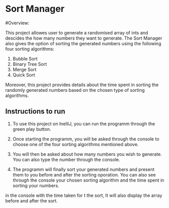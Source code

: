 # Sort Manager

#Overview:

This project allowes user to generate a randomised array of ints and descides the how many numbers they want to generate.
The Sort Manager also gives the option of sorting the generated numbers using the following four sorting algorithms:
1. Bubble Sort
2. Binary Tree Sort
3. Merge Sort
4. Quick Sort

Moreover, this project provides details about the time spent in sorting the randomly generated numbers based on the chosen type of sorting algorithms.

## Instructions to run

1. To use this project on InelliJ, you can run the programm through the green play button.

2. Once starting the programm, you will be asked through the console to choose one of the four sorting algorithms mentioned above.
      
3. You will then be asked about how many numbers you wish to generate. You can also type the number through the console.

4. The programm will finally sort your generated numbers and present them to you before and after the sorting oporation. You can also see through the console your chosen sorting algorithm and the time spent in sorting your numbers.

in the console with the time taken for t 
   the sort, It will also display the array before and after the sort.
